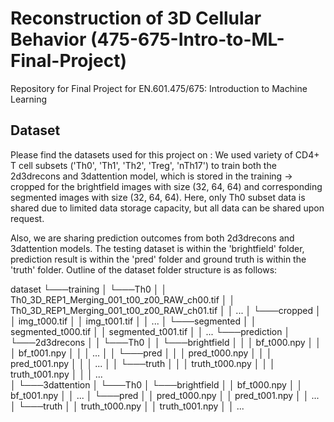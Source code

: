 # Reconstruction of 3D Cellular Behavior (475-675-Intro-to-ML-Final-Project)
Repository for Final Project for EN.601.475/675: Introduction to Machine Learning

## Dataset
Please find the datasets used for this project on :
We used variety of CD4+ T cell subsets ('Th0', 'Th1', 'Th2', 'Treg', 'nTh17') to train both the 2d3drecons and 3dattention model, which is stored in the training -> cropped for the brightfield images with size (32, 64, 64) and corresponding segmented images with size (32, 64, 64). Here, only Th0 subset data is shared due to limited data storage capacity, but all data can be shared upon request.

Also, we are sharing prediction outcomes from both 2d3drecons and 3dattention models. The testing dataset is within the 'brightfield' folder, prediction result is within the 'pred' folder and ground truth is within the 'truth' folder.
Outline of the dataset folder structure is as follows:

dataset
└───training
│   └───Th0
│       │   Th0_3D_REP1_Merging_001_t00_z00_RAW_ch00.tif
│       │   Th0_3D_REP1_Merging_001_t00_z00_RAW_ch01.tif
│       │   ...
│       └───cropped
│       │   img_t000.tif
│       │   img_t001.tif
│       │   ...
│       └───segmented
│       │   segmented_t000.tif
│       │   segmented_t001.tif
│       │   ...
└───prediction
│   └───2d3drecons
│   │   └───Th0
│   │       └───brightfield
│   │       │   bf_t000.npy
│   │       │   bf_t001.npy
│   │       │   ...
│   │       └───pred
│   │       │   pred_t000.npy
│   │       │   pred_t001.npy
│   │       │   ...
│   │       └───truth
│   │       │   truth_t000.npy
│   │       │   truth_t001.npy
│   │       │   ...      
│   └───3dattention
│       └───Th0
│           └───brightfield
│           │   bf_t000.npy
│           │   bf_t001.npy
│           │   ...
│           └───pred
│           │   pred_t000.npy
│           │   pred_t001.npy
│           │   ...
│           └───truth
│           │   truth_t000.npy
│           │   truth_t001.npy
│           │   ...      
